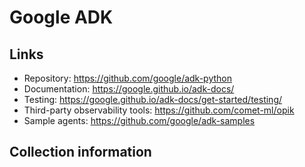 # Google ADK

## Links

- Repository: https://github.com/google/adk-python
- Documentation: https://google.github.io/adk-docs/
- Testing: https://google.github.io/adk-docs/get-started/testing/
- Third-party observability tools: https://github.com/comet-ml/opik
- Sample agents: https://github.com/google/adk-samples

## Collection information
